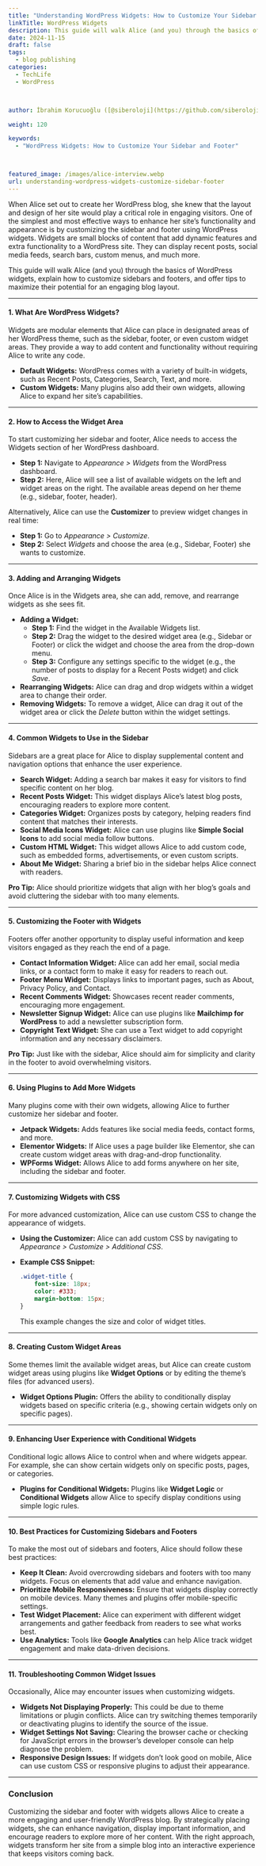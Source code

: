```yaml
---
title: "Understanding WordPress Widgets: How to Customize Your Sidebar and Footer"
linkTitle: WordPress Widgets
description: This guide will walk Alice (and you) through the basics of WordPress widgets, explain how to customize sidebars and footers, and offer tips to maximize their potential for an engaging blog layout.
date: 2024-11-15
draft: false
tags:
  - blog publishing
categories:
  - TechLife
  - WordPress



author: İbrahim Korucuoğlu ([@siberoloji](https://github.com/siberoloji))

weight: 120

keywords:
  - "WordPress Widgets: How to Customize Your Sidebar and Footer"



featured_image: /images/alice-interview.webp
url: understanding-wordpress-widgets-customize-sidebar-footer
---
```

When Alice set out to create her WordPress blog, she knew that the layout and design of her site would play a critical role in engaging visitors. One of the simplest and most effective ways to enhance her site’s functionality and appearance is by customizing the sidebar and footer using WordPress widgets. Widgets are small blocks of content that add dynamic features and extra functionality to a WordPress site. They can display recent posts, social media feeds, search bars, custom menus, and much more.

This guide will walk Alice (and you) through the basics of WordPress widgets, explain how to customize sidebars and footers, and offer tips to maximize their potential for an engaging blog layout.

---

#### **1. What Are WordPress Widgets?**

Widgets are modular elements that Alice can place in designated areas of her WordPress theme, such as the sidebar, footer, or even custom widget areas. They provide a way to add content and functionality without requiring Alice to write any code.

- **Default Widgets:** WordPress comes with a variety of built-in widgets, such as Recent Posts, Categories, Search, Text, and more.
- **Custom Widgets:** Many plugins also add their own widgets, allowing Alice to expand her site’s capabilities.

---

#### **2. How to Access the Widget Area**

To start customizing her sidebar and footer, Alice needs to access the Widgets section of her WordPress dashboard.

- **Step 1:** Navigate to *Appearance > Widgets* from the WordPress dashboard.
- **Step 2:** Here, Alice will see a list of available widgets on the left and widget areas on the right. The available areas depend on her theme (e.g., sidebar, footer, header).

Alternatively, Alice can use the **Customizer** to preview widget changes in real time:

- **Step 1:** Go to *Appearance > Customize*.
- **Step 2:** Select *Widgets* and choose the area (e.g., Sidebar, Footer) she wants to customize.

---

#### **3. Adding and Arranging Widgets**

Once Alice is in the Widgets area, she can add, remove, and rearrange widgets as she sees fit.

- **Adding a Widget:**
  - **Step 1:** Find the widget in the Available Widgets list.
  - **Step 2:** Drag the widget to the desired widget area (e.g., Sidebar or Footer) or click the widget and choose the area from the drop-down menu.
  - **Step 3:** Configure any settings specific to the widget (e.g., the number of posts to display for a Recent Posts widget) and click *Save*.
- **Rearranging Widgets:** Alice can drag and drop widgets within a widget area to change their order.
- **Removing Widgets:** To remove a widget, Alice can drag it out of the widget area or click the *Delete* button within the widget settings.

---

#### **4. Common Widgets to Use in the Sidebar**

Sidebars are a great place for Alice to display supplemental content and navigation options that enhance the user experience.

- **Search Widget:** Adding a search bar makes it easy for visitors to find specific content on her blog.
- **Recent Posts Widget:** This widget displays Alice’s latest blog posts, encouraging readers to explore more content.
- **Categories Widget:** Organizes posts by category, helping readers find content that matches their interests.
- **Social Media Icons Widget:** Alice can use plugins like **Simple Social Icons** to add social media follow buttons.
- **Custom HTML Widget:** This widget allows Alice to add custom code, such as embedded forms, advertisements, or even custom scripts.
- **About Me Widget:** Sharing a brief bio in the sidebar helps Alice connect with readers.

**Pro Tip:** Alice should prioritize widgets that align with her blog’s goals and avoid cluttering the sidebar with too many elements.

---

#### **5. Customizing the Footer with Widgets**

Footers offer another opportunity to display useful information and keep visitors engaged as they reach the end of a page.

- **Contact Information Widget:** Alice can add her email, social media links, or a contact form to make it easy for readers to reach out.
- **Footer Menu Widget:** Displays links to important pages, such as About, Privacy Policy, and Contact.
- **Recent Comments Widget:** Showcases recent reader comments, encouraging more engagement.
- **Newsletter Signup Widget:** Alice can use plugins like **Mailchimp for WordPress** to add a newsletter subscription form.
- **Copyright Text Widget:** She can use a Text widget to add copyright information and any necessary disclaimers.

**Pro Tip:** Just like with the sidebar, Alice should aim for simplicity and clarity in the footer to avoid overwhelming visitors.

---

#### **6. Using Plugins to Add More Widgets**

Many plugins come with their own widgets, allowing Alice to further customize her sidebar and footer.

- **Jetpack Widgets:** Adds features like social media feeds, contact forms, and more.
- **Elementor Widgets:** If Alice uses a page builder like Elementor, she can create custom widget areas with drag-and-drop functionality.
- **WPForms Widget:** Allows Alice to add forms anywhere on her site, including the sidebar and footer.

---

#### **7. Customizing Widgets with CSS**

For more advanced customization, Alice can use custom CSS to change the appearance of widgets.

- **Using the Customizer:** Alice can add custom CSS by navigating to *Appearance > Customize > Additional CSS*.
- **Example CSS Snippet:**

  ```css
  .widget-title {
      font-size: 18px;
      color: #333;
      margin-bottom: 15px;
  }
  ```

  This example changes the size and color of widget titles.

---

#### **8. Creating Custom Widget Areas**

Some themes limit the available widget areas, but Alice can create custom widget areas using plugins like **Widget Options** or by editing the theme’s files (for advanced users).

- **Widget Options Plugin:** Offers the ability to conditionally display widgets based on specific criteria (e.g., showing certain widgets only on specific pages).

---

#### **9. Enhancing User Experience with Conditional Widgets**

Conditional logic allows Alice to control when and where widgets appear. For example, she can show certain widgets only on specific posts, pages, or categories.

- **Plugins for Conditional Widgets:** Plugins like **Widget Logic** or **Conditional Widgets** allow Alice to specify display conditions using simple logic rules.

---

#### **10. Best Practices for Customizing Sidebars and Footers**

To make the most out of sidebars and footers, Alice should follow these best practices:

- **Keep It Clean:** Avoid overcrowding sidebars and footers with too many widgets. Focus on elements that add value and enhance navigation.
- **Prioritize Mobile Responsiveness:** Ensure that widgets display correctly on mobile devices. Many themes and plugins offer mobile-specific settings.
- **Test Widget Placement:** Alice can experiment with different widget arrangements and gather feedback from readers to see what works best.
- **Use Analytics:** Tools like **Google Analytics** can help Alice track widget engagement and make data-driven decisions.

---

#### **11. Troubleshooting Common Widget Issues**

Occasionally, Alice may encounter issues when customizing widgets.

- **Widgets Not Displaying Properly:** This could be due to theme limitations or plugin conflicts. Alice can try switching themes temporarily or deactivating plugins to identify the source of the issue.
- **Widget Settings Not Saving:** Clearing the browser cache or checking for JavaScript errors in the browser’s developer console can help diagnose the problem.
- **Responsive Design Issues:** If widgets don’t look good on mobile, Alice can use custom CSS or responsive plugins to adjust their appearance.

---

### **Conclusion**

Customizing the sidebar and footer with widgets allows Alice to create a more engaging and user-friendly WordPress blog. By strategically placing widgets, she can enhance navigation, display important information, and encourage readers to explore more of her content. With the right approach, widgets transform her site from a simple blog into an interactive experience that keeps visitors coming back.
